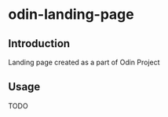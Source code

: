 # odin-landing-page

## Introduction

Landing page created as a part of Odin Project

## Usage

TODO